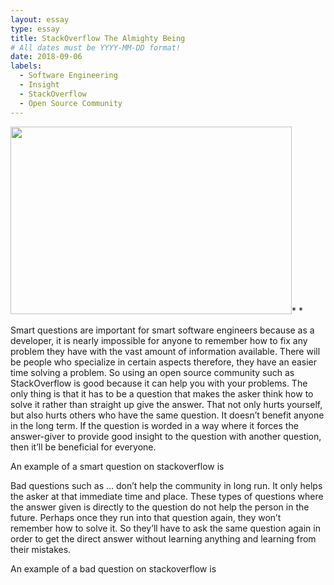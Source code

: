 ```yaml
---
layout: essay
type: essay
title: StackOverflow The Almighty Being
# All dates must be YYYY-MM-DD format!
date: 2018-09-06
labels:
  - Software Engineering
  - Insight
  - StackOverflow
  - Open Source Community
---
```


<img class="ui tiny right spaced image" src="http://brijux.com/wp-content/uploads/2010/11/Bill_Gates_Philanthropy.png" height="300" width="450">* *

Smart questions are important for smart software engineers because as a developer, it is nearly impossible for anyone to remember how to fix any problem they have with the vast amount of information available. There will be people who specialize in certain aspects therefore, they have an easier time solving a problem. So using an open source community such as StackOverflow is good because it can help you with your problems. The only thing is that it has to be a question that makes the asker think how to solve it rather than straight up give the answer. That not only hurts yourself, but also hurts others who have the same question. It doesn’t benefit anyone in the long term. If the question is worded in a way where it forces the answer-giver to provide good insight to the question with another question, then it’ll be beneficial for everyone.
  
An example of a smart question on stackoverflow is 

Bad questions such as … don’t help the community in long run. It only helps the asker at that immediate time and place. These types of questions where the answer given is directly to the question do not help the person in the future. Perhaps once they run into that question again, they won’t remember how to solve it. So they’ll have to ask the same question again in order to get the direct answer without learning anything and learning from their mistakes. 

An example of a bad question on stackoverflow is 
